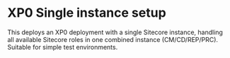 # XP0 Single instance setup #

This deploys an XP0 deployment with a single Sitecore instance, handling all available Sitecore roles in one combined instance (CM/CD/REP/PRC). Suitable for simple test environments.